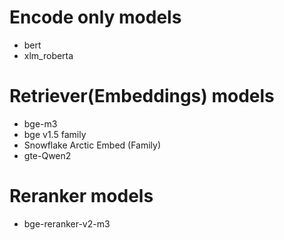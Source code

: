 
# Encode only models
- bert
- xlm_roberta

# Retriever(Embeddings) models
- bge-m3
- bge v1.5 family
- Snowflake Arctic Embed (Family)
- gte-Qwen2

# Reranker models
- bge-reranker-v2-m3